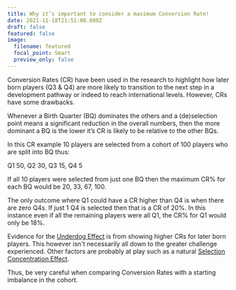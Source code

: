 ```yaml
---
title: Why it’s important to consider a maximum Conversion Rate!
date: 2021-11-18T21:51:00.600Z
draft: false
featured: false
image:
  filename: featured
  focal_point: Smart
  preview_only: false
---
```

Conversion Rates (CR) have been used in the research to highlight how later born players (Q3 & Q4) are more likely to transition to the next step in a development pathway or indeed to reach international levels. However, CRs have some drawbacks.

Whenever a Birth Quarter (BQ) dominates the others and a (de)selection point means a significant reduction in the overall numbers, then the more dominant a BQ is the lower it’s CR is likely to be relative to the other BQs.

In this CR example 10 players are selected from a cohort of 100 players who are split into BQ thus:

Q1 50, Q2 30, Q3 15, Q4 5

If all 10 players were selected from just one BQ then the maximum CR% for each BQ would be 20, 33, 67, 100.

The only outcome where Q1 could have a CR higher than Q4 is when there are zero Q4s. If just 1 Q4 is selected then that is a CR of 20%. In this instance even if all the remaining players were all Q1, the CR% for Q1 would only be 18%.

Evidence for the [Underdog Effect](https://onemoresummer.co.uk/post/what-is-the-underdog-effect/) is from showing higher CRs for later born players. This however isn't necessarily all down to the greater challenge experienced. Other factors are probably at play such as a natural [Selection Concentration Effect](https://onemoresummer.co.uk/post/is-the-selection-concentration-effect-a-large-part-of-the-underdog-effect/). 

Thus, be very careful when comparing Conversion Rates with a starting imbalance in the cohort.
